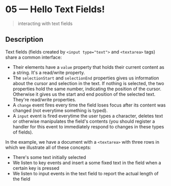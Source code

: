 # 05 &mdash; Hello Text Fields!
> interacting with text fields

## Description

Text fields (fields created by `<input type="text">` and `<textarea>` tags) share a common interface:
+ Their elements have a `value` property that holds their current content as a string. It's a read/write property.
+ The `selectionStart` and `selectionEnd` properties gives us information about the cursor and selection in the text. If nothing is selected, the two properties hold the same number, indicating the position of the cursor. Otherwise it gives us the start and end position of the selected text. They're read/write properties.
+ A `change` event fires every time the field loses focus after its content was changed (not everytime something is typed).
+ A `input` event is fired everytime the user types a character, deletes text or otherwise manipulates the field's contents (you should register a handler for this event to immediately respond to changes in these types of fields).

In the example, we have a document with a `<textarea>` with three rows in which we illustrate all of these concepts:
+ There's some text initially selected
+ We listen to key events and insert a some fixed text in the field when a certain key is pressed
+ We listen to input events in the text field to report the actual length of the field